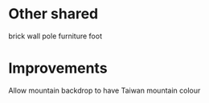 # Other shared
brick wall
pole
furniture foot

# Improvements
Allow mountain backdrop to have Taiwan mountain colour